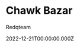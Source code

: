 ---
title: Chawk Bazar 
download: https://1.envato.market/Ea3ObK
github: null
price: 29
demo: https://chawkbazar.vercel.app/
author: Redqteam  
author_link: https://redq.io/
date: 2022-12-21T00:00:00.000Z
description: ChawkBazar is a lifestyle ecommerce template based on React, Next, TypeScript & Tailwind.
ssg:
  - Next
css:
  - Tailwind 
cms:

category:
  - Ecommerce
draft: false
---